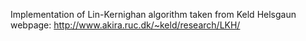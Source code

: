 
Implementation of Lin-Kernighan algorithm taken from Keld Helsgaun
webpage: http://www.akira.ruc.dk/~keld/research/LKH/